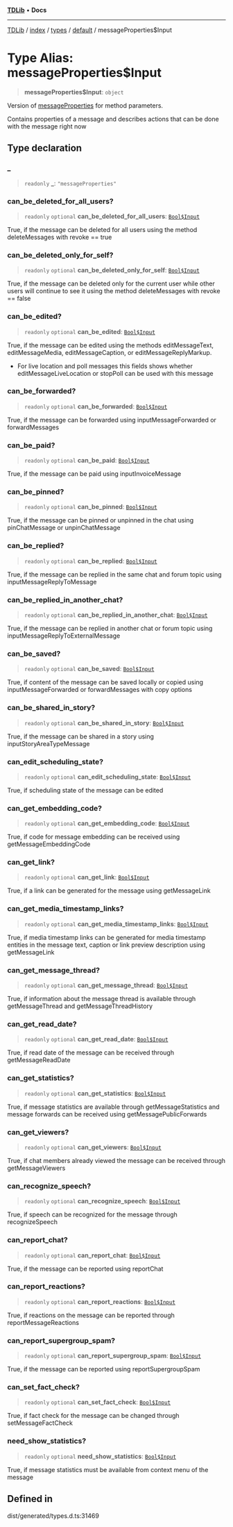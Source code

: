 [**TDLib**](../../../../../../README.md) • **Docs**

***

[TDLib](../../../../../../modules.md) / [index](../../../../../README.md) / [types](../../../README.md) / [default](../README.md) / messageProperties$Input

# Type Alias: messageProperties$Input

> **messageProperties$Input**: `object`

Version of [messageProperties](messageProperties.md) for method parameters.

Contains properties of a message and describes actions that can be done with the message right now

## Type declaration

### \_

> `readonly` **\_**: `"messageProperties"`

### can\_be\_deleted\_for\_all\_users?

> `readonly` `optional` **can\_be\_deleted\_for\_all\_users**: [`Bool$Input`](Bool$Input.md)

True, if the message can be deleted for all users using the method deleteMessages with revoke == true

### can\_be\_deleted\_only\_for\_self?

> `readonly` `optional` **can\_be\_deleted\_only\_for\_self**: [`Bool$Input`](Bool$Input.md)

True, if the message can be deleted only for the current user while other users will continue to see it using the method deleteMessages with revoke == false

### can\_be\_edited?

> `readonly` `optional` **can\_be\_edited**: [`Bool$Input`](Bool$Input.md)

True, if the message can be edited using the methods editMessageText, editMessageMedia, editMessageCaption, or editMessageReplyMarkup.

- For live location and poll messages this fields shows whether editMessageLiveLocation or stopPoll can be used with this message

### can\_be\_forwarded?

> `readonly` `optional` **can\_be\_forwarded**: [`Bool$Input`](Bool$Input.md)

True, if the message can be forwarded using inputMessageForwarded or forwardMessages

### can\_be\_paid?

> `readonly` `optional` **can\_be\_paid**: [`Bool$Input`](Bool$Input.md)

True, if the message can be paid using inputInvoiceMessage

### can\_be\_pinned?

> `readonly` `optional` **can\_be\_pinned**: [`Bool$Input`](Bool$Input.md)

True, if the message can be pinned or unpinned in the chat using pinChatMessage or unpinChatMessage

### can\_be\_replied?

> `readonly` `optional` **can\_be\_replied**: [`Bool$Input`](Bool$Input.md)

True, if the message can be replied in the same chat and forum topic using inputMessageReplyToMessage

### can\_be\_replied\_in\_another\_chat?

> `readonly` `optional` **can\_be\_replied\_in\_another\_chat**: [`Bool$Input`](Bool$Input.md)

True, if the message can be replied in another chat or forum topic using inputMessageReplyToExternalMessage

### can\_be\_saved?

> `readonly` `optional` **can\_be\_saved**: [`Bool$Input`](Bool$Input.md)

True, if content of the message can be saved locally or copied using inputMessageForwarded or forwardMessages with copy options

### can\_be\_shared\_in\_story?

> `readonly` `optional` **can\_be\_shared\_in\_story**: [`Bool$Input`](Bool$Input.md)

True, if the message can be shared in a story using inputStoryAreaTypeMessage

### can\_edit\_scheduling\_state?

> `readonly` `optional` **can\_edit\_scheduling\_state**: [`Bool$Input`](Bool$Input.md)

True, if scheduling state of the message can be edited

### can\_get\_embedding\_code?

> `readonly` `optional` **can\_get\_embedding\_code**: [`Bool$Input`](Bool$Input.md)

True, if code for message embedding can be received using getMessageEmbeddingCode

### can\_get\_link?

> `readonly` `optional` **can\_get\_link**: [`Bool$Input`](Bool$Input.md)

True, if a link can be generated for the message using getMessageLink

### can\_get\_media\_timestamp\_links?

> `readonly` `optional` **can\_get\_media\_timestamp\_links**: [`Bool$Input`](Bool$Input.md)

True, if media timestamp links can be generated for media timestamp entities in the message text, caption or link preview description using getMessageLink

### can\_get\_message\_thread?

> `readonly` `optional` **can\_get\_message\_thread**: [`Bool$Input`](Bool$Input.md)

True, if information about the message thread is available through getMessageThread and getMessageThreadHistory

### can\_get\_read\_date?

> `readonly` `optional` **can\_get\_read\_date**: [`Bool$Input`](Bool$Input.md)

True, if read date of the message can be received through getMessageReadDate

### can\_get\_statistics?

> `readonly` `optional` **can\_get\_statistics**: [`Bool$Input`](Bool$Input.md)

True, if message statistics are available through getMessageStatistics and message forwards can be received using getMessagePublicForwards

### can\_get\_viewers?

> `readonly` `optional` **can\_get\_viewers**: [`Bool$Input`](Bool$Input.md)

True, if chat members already viewed the message can be received through getMessageViewers

### can\_recognize\_speech?

> `readonly` `optional` **can\_recognize\_speech**: [`Bool$Input`](Bool$Input.md)

True, if speech can be recognized for the message through recognizeSpeech

### can\_report\_chat?

> `readonly` `optional` **can\_report\_chat**: [`Bool$Input`](Bool$Input.md)

True, if the message can be reported using reportChat

### can\_report\_reactions?

> `readonly` `optional` **can\_report\_reactions**: [`Bool$Input`](Bool$Input.md)

True, if reactions on the message can be reported through reportMessageReactions

### can\_report\_supergroup\_spam?

> `readonly` `optional` **can\_report\_supergroup\_spam**: [`Bool$Input`](Bool$Input.md)

True, if the message can be reported using reportSupergroupSpam

### can\_set\_fact\_check?

> `readonly` `optional` **can\_set\_fact\_check**: [`Bool$Input`](Bool$Input.md)

True, if fact check for the message can be changed through setMessageFactCheck

### need\_show\_statistics?

> `readonly` `optional` **need\_show\_statistics**: [`Bool$Input`](Bool$Input.md)

True, if message statistics must be available from context menu of the message

## Defined in

dist/generated/types.d.ts:31469
